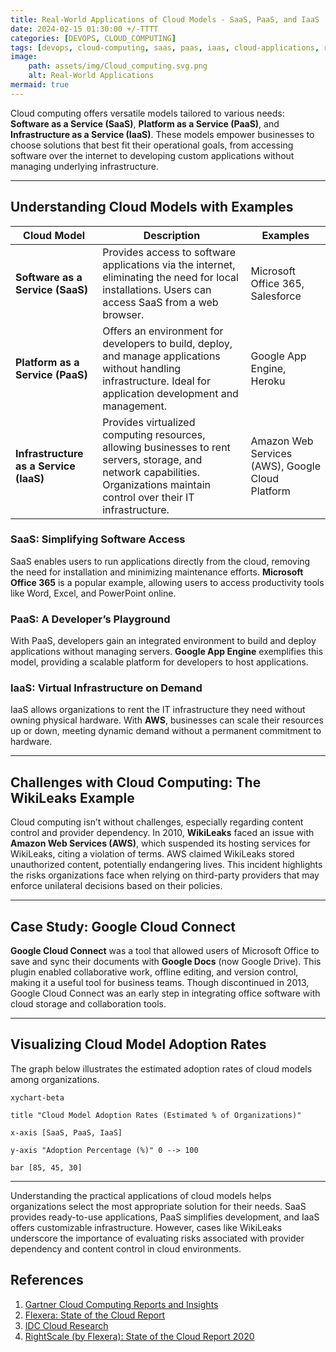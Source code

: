 ```yaml
---
title: Real-World Applications of Cloud Models - SaaS, PaaS, and IaaS 
date: 2024-02-15 01:30:00 +/-TTTT
categories: [DEVOPS, CLOUD_COMPUTING]
tags: [devops, cloud-computing, saas, paas, iaas, cloud-applications, real-world-examples, cloud-adoption, cloud-models, Microsoft-Office-365, Google-App-Engine, AWS, cloud-challenges, provider-dependency, cloud-collaboration, business-technology]
image:
    path: assets/img/Cloud_computing.svg.png 
    alt: Real-World Applications 
mermaid: true
---
```


Cloud computing offers versatile models tailored to various needs: **Software as a Service (SaaS)**, **Platform as a Service (PaaS)**, and **Infrastructure as a Service (IaaS)**. These models empower businesses to choose solutions that best fit their operational goals, from accessing software over the internet to developing custom applications without managing underlying infrastructure.

---

## Understanding Cloud Models with Examples

| **Cloud Model**          | **Description**                                                                                                                                                             | **Examples**                                      |
|--------------------------|-----------------------------------------------------------------------------------------------------------------------------------------------------------------------------|---------------------------------------------------|
| **Software as a Service (SaaS)**  | Provides access to software applications via the internet, eliminating the need for local installations. Users can access SaaS from a web browser.                     | Microsoft Office 365, Salesforce                   |
| **Platform as a Service (PaaS)**  | Offers an environment for developers to build, deploy, and manage applications without handling infrastructure. Ideal for application development and management.     | Google App Engine, Heroku                          |
| **Infrastructure as a Service (IaaS)** | Provides virtualized computing resources, allowing businesses to rent servers, storage, and network capabilities. Organizations maintain control over their IT infrastructure. | Amazon Web Services (AWS), Google Cloud Platform  |

### SaaS: Simplifying Software Access

SaaS enables users to run applications directly from the cloud, removing the need for installation and minimizing maintenance efforts. **Microsoft Office 365** is a popular example, allowing users to access productivity tools like Word, Excel, and PowerPoint online.

### PaaS: A Developer’s Playground

With PaaS, developers gain an integrated environment to build and deploy applications without managing servers. **Google App Engine** exemplifies this model, providing a scalable platform for developers to host applications.

### IaaS: Virtual Infrastructure on Demand

IaaS allows organizations to rent the IT infrastructure they need without owning physical hardware. With **AWS**, businesses can scale their resources up or down, meeting dynamic demand without a permanent commitment to hardware.

---

## Challenges with Cloud Computing: The WikiLeaks Example

Cloud computing isn’t without challenges, especially regarding content control and provider dependency. In 2010, **WikiLeaks** faced an issue with **Amazon Web Services (AWS)**, which suspended its hosting services for WikiLeaks, citing a violation of terms. AWS claimed WikiLeaks stored unauthorized content, potentially endangering lives. This incident highlights the risks organizations face when relying on third-party providers that may enforce unilateral decisions based on their policies.

---

## Case Study: Google Cloud Connect

**Google Cloud Connect** was a tool that allowed users of Microsoft Office to save and sync their documents with **Google Docs** (now Google Drive). This plugin enabled collaborative work, offline editing, and version control, making it a useful tool for business teams. Though discontinued in 2013, Google Cloud Connect was an early step in integrating office software with cloud storage and collaboration tools.

---

## Visualizing Cloud Model Adoption Rates

The graph below illustrates the estimated adoption rates of cloud models among organizations.

```mermaid
xychart-beta

title "Cloud Model Adoption Rates (Estimated % of Organizations)"

x-axis [SaaS, PaaS, IaaS]

y-axis "Adoption Percentage (%)" 0 --> 100

bar [85, 45, 30]
```

---
Understanding the practical applications of cloud models helps organizations select the most appropriate solution for their needs. SaaS provides ready-to-use applications, PaaS simplifies development, and IaaS offers customizable infrastructure. However, cases like WikiLeaks underscore the importance of evaluating risks associated with provider dependency and content control in cloud environments. 

## References

1. [Gartner Cloud Computing Reports and Insights](https://www.gartner.com/en/information-technology/insights/cloud-computing)
2. [Flexera: State of the Cloud Report](https://www.flexera.com/blog/cloud/cloud-computing-trends-flexera-2023-state-of-the-cloud-report/) 
3. [IDC Cloud Research](https://www.idc.com/getdoc.jsp?containerId=IDC_P33269)  
4. [RightScale (by Flexera): State of the Cloud Report 2020](https://resources.flexera.com/web/pdf/report-rightscale-2020-state-of-the-cloud-report.pdf) 
